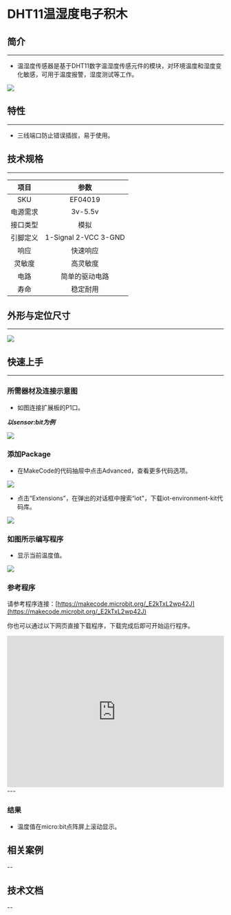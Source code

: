 # DHT11温湿度电子积木

## 简介
---
- 温湿度传感器是基于DHT11数字温湿度传感元件的模块，对环境温度和湿度变化敏感，可用于温度报警，湿度测试等工作。 
   
 ![](./images/b4CeLwq.jpg)

## 特性
---
- 三线端口防止错误插拔，易于使用。


## 技术规格
---

项目 | 参数 
:-: | :-: 
SKU|EF04019
电源需求|3v-5.5v
接口类型|模拟
引脚定义|1-Signal 2-VCC 3-GND
响应|快速响应
灵敏度|高灵敏度
电路|简单的驱动电路
寿命|稳定耐用


## 外形与定位尺寸
---

 ![](./images/aQIDnpP.png)

## 快速上手
---

### 所需器材及连接示意图
- 如图连接扩展板的P1口。

***以sensor:bit为例***

 ![](./images/jxvVgcK.png)

### 添加Package
- 在MakeCode的代码抽屉中点击Advanced，查看更多代码选项。

 ![](./images/smtcNoB.png)

- 点击“Extensions”，在弹出的对话框中搜索“iot"，下载iot-environment-kit代码库。

 ![](./images/IAZrNAy.png)

### 如图所示编写程序
- 显示当前温度值。

 ![](./images/BOELw4G.png)

### 参考程序
请参考程序连接：[https://makecode.microbit.org/_E2kTxL2wp42J](https://makecode.microbit.org/_E2kTxL2wp42J)

你也可以通过以下网页直接下载程序，下载完成后即可开始运行程序。

<div style="position:relative;height:0;padding-bottom:70%;overflow:hidden;"><iframe style="position:absolute;top:0;left:0;width:100%;height:100%;" src="https://makecode.microbit.org/#pub:_E2kTxL2wp42J" frameborder="0" sandbox="allow-popups allow-forms allow-scripts allow-same-origin"></iframe></div>  
---

### 结果
- 温度值在micro:bit点阵屏上滚动显示。

## 相关案例
--

## 技术文档
--
